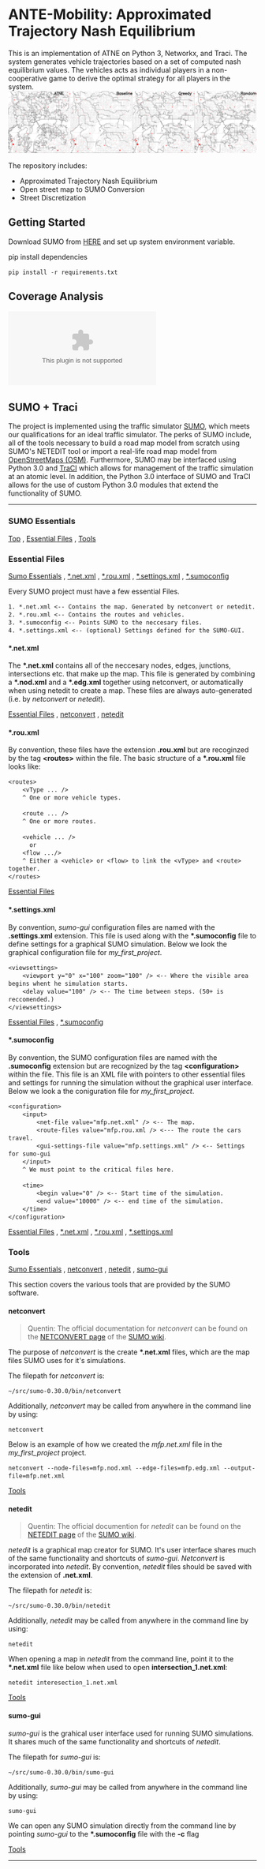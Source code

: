 # ANTE-Mobility: Approximated Trajectory Nash Equilibrium #

This is an implementation of ATNE on Python 3, Networkx, and Traci. The system generates vehicle trajectories based on a set of computed nash equilibrium values. The vehicles acts as individual players in a non-cooperative game to derive the optimal strategy for all players in the system.
![road coverage sample](images/map1.png)

The repository includes:
* Approximated Trajectory Nash Equilibrium
* Open street map to SUMO Conversion
* Street Discretization

## Getting Started
Download SUMO from [HERE](https://sumo.dlr.de/docs/Downloads.php) and set up system environment variable.

pip install dependencies

```
pip install -r requirements.txt

```
## Coverage Analysis

![road coverage comparison](images/ru.eps)




## SUMO + Traci 
The project is implemented using the traffic simulator [SUMO](https://www.eclipse.org/sumo/), which meets our qualifications for an ideal traffic simulator. The perks of SUMO include, all of the tools necessary to build a road map model from scratch using SUMO's NETEDIT tool or import a real-life road map model from [OpenStreetMaps (OSM)](https://www.openstreetmap.org/#map=5/38.007/-95.844). Furthermore, SUMO may be interfaced using Python 3.0 and [TraCI](https://sumo.dlr.de/docs/TraCI/Interfacing_TraCI_from_Python.html) which allows for management of the traffic simulation at an atomic level. In addition, the Python 3.0 interface of SUMO and TraCI allows for the use of custom Python 3.0 modules that extend the functionality of SUMO.

---

### <a name="sumo_essentials"></a>SUMO Essentials
[Top](#top_of_page) , [Essential Files](#sumo_essentials.essential_files) , [Tools](#sumo_essentials.tools)

<!-- Begin Essential Files -->
### <a name="sumo_essentials.essential_files"></a>Essential Files
[Sumo Essentials](#sumo_essentials) , [*.net.xml](#sumo_essentials.essential_files.net_xml) , [*.rou.xml](#sumo_essentials.essential_files.rou_xml) , [*.settings.xml](#sumo_essentials.essential_files.settings_xml) , [*.sumoconfig](#sumo_essentials.essential_files.sumoconfig)

Every SUMO project must have a few essential Files.
```
1. *.net.xml <-- Contains the map. Generated by netconvert or netedit.
2. *.rou.xml <-- Contains the routes and vehicles.
3. *.sumoconfig <-- Points SUMO to the neccesary files.
4. *.settings.xml <-- (optional) Settings defined for the SUMO-GUI.
```

<!-- begin *.net.xml -->
#### <a name="sumo_essentials.essential_files.net_xml">*.net.xml
The **\*.net.xml** contains all of the neccesary nodes, edges, junctions, intersections etc. that make up the map. This file is generated by combining a **\*.nod.xml** and a **\*.edg.xml** together using netconvert, or automatically when using netedit to create a map.
These files are always auto-generated (i.e. by *netconvert* or *netedit*).

[Essential Files](#sumo_essentials.essential_files) , [netconvert](#sumo_essentials.tools.netconvert) , [netedit](#sumo_essentials.tools.netedit)
<!-- end *.net.xml -->
<!-- being *.rou.xml -->
#### <a name="sumo_essentials.essential_files.rou_xml"></a>*.rou.xml
By convention, these files have the extension **.rou.xml** but are recoginzed by the tag **\<routes\>** within the file. The basic structure of a **\*.rou.xml** file looks like:
```
<routes>
	<vType ... />
	^ One or more vehicle types.
	
	<route ... />
	^ One or more routes.
	
	<vehicle ... />
	  or
	<flow .../>
	^ Either a <vehicle> or <flow> to link the <vType> and <route> together.
</routes>
```
[Essential Files](#sumo_essentials.essential_files)
<!-- end *.rou.xml -->
<!-- begin *.settings.xml -->
#### <a name="sumo_essentials.essential_files.settings_xml"></a>*.settings.xml
By convention, *sumo-gui* configuration files are named with the **.settings.xml** extension. This file is used along with the **\*.sumoconfig** file to define settings for a graphical SUMO simulation. Below we look the graphical configuration file for *my_first_project*.
```
<viewsettings>
	<viewport y="0" x="100" zoom="100" /> <-- Where the visible area begins whent he simulation starts.
	<delay value="100" /> <-- The time between steps. (50+ is reccomended.)
</viewsettings>
```

[Essential Files](#sumo_essentials.essential_files) , [*.sumoconfig](#sumo_essentials.essential_files.sumoconfig)
<!-- end *.settings.xml -->
<!-- begin *.sumoconfig -->
#### <a name="sumo_essentials.essential_files.sumoconfig"></a>*.sumoconfig
By convention, the SUMO configuration files are named with the **.sumoconfig** extension but are recognized by the tag **\<configuration\>** within the file. This file is an XML file with pointers to other essential files and settings for running the simulation without the graphical user interface. Below we look a the coniguration file for *my_first_project*.
```
<configuration>
	<input>
		<net-file value="mfp.net.xml" /> <-- The map.
		<route-files value="mfp.rou.xml /> <--- The route the cars travel.
		<gui-settings-file value="mfp.settings.xml" /> <-- Settings for sumo-gui
	</input>
	^ We must point to the critical files here.
	
	<time>
		<begin value="0" /> <-- Start time of the simulation.
		<end value="10000" /> <-- end time of the simulation.
	</time>
</configuration>
```
[Essential Files](#sumo_config.essential_files) , [*.net.xml](#sumo_essentials.essential_files.net_xml) , [*.rou.xml](#sumo_essentials.essential_files.rou_xml) , [*.settings.xml](#sumo_essentials.essential_files.settings_xml)
<!-- end *.sumoconfig -->
<!-- End Essential Files -->

<!-- Begin tools -->
### <a name="sumo_essentials.tools"></a>Tools
[Sumo Essentials](#sumo_essentials) , [netconvert](#sumo_essentials.tools.netconvert) , [netedit](#sumo_essentials.tools.netedit) , [sumo-gui](#sumo_essentials.tools.sumo_gui)

This section covers the various tools that are provided by the SUMO software.

<!-- Begin netconvert -->
#### <a name="sumo_essentials.tools.netconvert"></a>netconvert

>Quentin: The official documentation for *netconvert* can be found on the [NETCONVERT page](http://sumo.dlr.de/wiki/NETCONVERT) of the [SUMO wiki](http://sumo.dlr.de/wiki/Simulation_of_Urban_MObility_-_Wiki).

The purpose of *netconvert* is the create **\*.net.xml** files, which are the map files SUMO uses for it's simulations.

The filepath for *netconvert* is:
```
~/src/sumo-0.30.0/bin/netconvert
```
Additionally, *netconvert* may be called from anywhere in the command line by using:
```
netconvert
```
Below is an example of how we created the *mfp.net.xml* file in the *my_first_project* project.
```
netconvert --node-files=mfp.nod.xml --edge-files=mfp.edg.xml --output-file=mfp.net.xml
```

[Tools](#sumo_essentials.tools)
<!-- End netconvert -->
<!-- begin netedit -->
#### <a name="sumo_essentials.tools.netedit"></a>netedit
>Quentin: The official documention for *netedit* can be found on the [NETEDIT page](http://sumo.dlr.de/wiki/NETEDIT) of the [SUMO wiki](http://sumo.dlr.de/wiki/Simulation_of_Urban_MObility_-_Wiki).

*netedit* is a graphical map creator for SUMO. It's user interface shares much of the same functionality and shortcuts of *sumo-gui*. *Netconvert* is incorporated into *netedit*. By convention, *netedit* files should be saved with the extension of **.net.xml**.

The filepath for *netedit* is:
```
~/src/sumo-0.30.0/bin/netedit
```
Additionally, *netedit* may be called from anywhere in the command line by using:
```
netedit
```
When opening a map in *netedit* from the command line, point it to the **\*.net.xml** file like below when used to open **intersection_1.net.xml**:
```
netedit interesection_1.net.xml
```

[Tools](#sumo_essentials.tools)
<!-- end netedit -->
<!-- begin sumo-gui -->
#### <a name="sumo_essentials.tools.sumo_gui"></a>sumo-gui
*sumo-gui* is the grahical user interface used for running SUMO simulations. It shares much of the same functionality and shortcuts of *netedit*.

The filepath for *sumo-gui* is:
```
~/src/sumo-0.30.0/bin/sumo-gui
```
Additionally, *sumo-gui* may be called from anywhere in the command line by using:
```
sumo-gui
```
We can open any SUMO simulation directly from the command line by pointing *sumo-gui* to the **\*.sumoconfig** file with the **-c** flag


[Tools](#sumo_essentials.tools)
<!-- end sumo-gui -->

<!-- End tools -->
---
